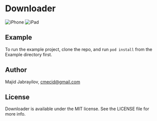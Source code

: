 # Downloader

![iPhone](https://github.com/mecid/Downloader/blob/master/iPhone.jpg?raw=true)
![iPad](https://github.com/mecid/Downloader/blob/master/iPad.jpg?raw=true)

## Example

To run the example project, clone the repo, and run `pod install` from the Example directory first.

## Author

Majid Jabrayilov, cmecid@gmail.com

## License

Downloader is available under the MIT license. See the LICENSE file for more info.

